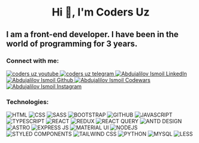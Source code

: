 <h1 align="center">Hi 👋, I'm Coders Uz</h1>
<h2 align="left">I am a front-end developer. I have been in the world of programming for 3 years.</h2>

<h3 align="left">Connect with me:</h3>
<div>
 <a href="https://www.youtube.com/@Coders_Uz" target="_blank">
      <img 
        alt="coders uz youtube" 
        title="coders uz youtube"
        src="https://img.shields.io/badge/YouTube-FF0000?style=for-the-badge&logo=youtube&logoColor=white" 
      >
    </a>
     <a href="https://t.me/CODERS_UZZ" target="_blank">
      <img 
        alt="coders uz telegram" 
        title="coders uz telegram"
        src="https://img.shields.io/badge/Telegram-2CA5E0?style=for-the-badge&logo=telegram&logoColor=white" 
      >
   </a>
    <a href="https://www.linkedin.com/in/abdujalilov-ismoil-60490826b" target="_blank">
      <img 
        alt="Abdujalilov Ismoil LinkedIn" 
        title="Abdujalilov Ismoil LinkedIn"
        src="https://img.shields.io/badge/LinkedIn-0077B5?style=for-the-badge&logo=linkedin&logoColor=white" 
      >
   </a>
 <a href="https://www.github.com/AbdujalilovIsmoil" target="_blank">
      <img 
        alt="Abdujalilov Ismoil Github" 
        title="Abdujalilov Ismoil Github"
        src="https://img.shields.io/badge/GitHub-100000?style=for-the-badge&logo=github&logoColor=white" 
      >
   </a>
 <a href="https://www.codewars.com/users/AbdujalilovIsmoilov" target="_blank">
     <img 
       alt="Abdujalilov Ismoil Codewars" 
       title="Abdujalilov Ismoil Codewars"
       src="https://img.shields.io/badge/Codewars-B1361E?style=for-the-badge&logo=Codewars&logoColor=white" 
     >
   </a>
 <a href="https://www.instagram.com/coders.uzz" target="_blank">
     <img 
       alt="Abdujalilov Ismoil Instagram" 
       title="Abdujalilov Ismoil Instagram"
       src="https://img.shields.io/badge/Instagram-E4405F?style=for-the-badge&logo=instagram&logoColor=white" 
     >
   </a>
</div>

<h3 align="left">Technologies:</h3>

<div class="box">
  <img 
     alt="HTML" 
     title="HTML" 
     src="https://img.shields.io/badge/HTML5-E34F26?style=for-the-badge&logo=html5&logoColor=white" 
   /> 
  <img 
     alt="CSS" 
     title="CSS" 
     src="https://img.shields.io/badge/CSS3-1572B6?style=for-the-badge&logo=css3&logoColor=white" 
   /> 
  <img 
     alt="SASS" 
     title="SASS" 
     src="https://img.shields.io/badge/Sass-CC6699?style=for-the-badge&logo=sass&logoColor=white" 
   /> 
  <img 
     alt="BOOTSTRAP" 
     title="BOOTSTRAP" 
     src="https://img.shields.io/badge/Bootstrap-563D7C?style=for-the-badge&logo=bootstrap&logoColor=white" 
   /> 
  <img 
     alt="GITHUB" 
     title="GITHUB" 
     src="https://img.shields.io/badge/GitHub-100000?style=for-the-badge&logo=github&logoColor=white" 
   /> 
  <img 
     alt="JAVASCRIPT" 
     title="JAVASCRIPT" 
     src="https://img.shields.io/badge/JavaScript-323330?style=for-the-badge&logo=javascript&logoColor=F7DF1E" 
   /> 
  <img 
     alt="TYPESCRIPT" 
     title="TYPESCRIPT" 
     src="https://img.shields.io/badge/TypeScript-007ACC?style=for-the-badge&logo=typescript&logoColor=white" 
   /> 
  <img 
     alt="REACT" 
     title="REACT" 
     src="https://img.shields.io/badge/React-20232A?style=for-the-badge&logo=react&logoColor=61DAFB" 
  /> 
  <img 
     alt="REDUX" 
     title="REDUX" 
     src="https://img.shields.io/badge/Redux-593D88?style=for-the-badge&logo=redux&logoColor=white" 
  /> 
  <img 
     alt="REACT QUERY" 
     title="REACT QUERY" 
     src="https://img.shields.io/badge/React_Query-FF4154?style=for-the-badge&logo=ReactQuery&logoColor=white" 
  /> 
  <img 
     alt="ANTD DESIGN" 
     title="ANTD DESIGN" 
     src="https://img.shields.io/badge/Ant%20Design-1890FF?style=for-the-badge&logo=antdesign&logoColor=white" 
  /> 
  <img 
     alt="ASTRO" 
     title="ASTRO" 
     src="https://img.shields.io/badge/Astro-0C1222?style=for-the-badge&logo=astro&logoColor=FDFDFE" 
  /> 
  <img 
     alt="EXPRESS JS" 
     title="EXPRESS JS" 
     src="https://img.shields.io/badge/Express%20js-000000?style=for-the-badge&logo=express&logoColor=white" 
  /> 
  <img 
     alt="MATERIAL UI" 
     title="MATERIAL UI" 
     src="https://img.shields.io/badge/Material%20UI-007FFF?style=for-the-badge&logo=mui&logoColor=white" 
  /> 
  <img 
     alt="NODEJS" 
     title="NODEJS" 
     src="https://img.shields.io/badge/Node%20js-339933?style=for-the-badge&logo=nodedotjs&logoColor=white" 
  /> 
  <img 
     alt="STYLED COMPONENTS" 
     title="STYLED COMPONENTS" 
     src="https://img.shields.io/badge/styled--components-DB7093?style=for-the-badge&logo=styled-components&logoColor=white" 
  /> 
  <img 
     alt="TAILWIND CSS" 
     title="TAILWIND CSS" 
     src="https://img.shields.io/badge/Tailwind_CSS-38B2AC?style=for-the-badge&logo=tailwind-css&logoColor=white" 
  /> 
  <img 
     alt="PYTHON" 
     title="PYTHON" 
     src="https://img.shields.io/badge/Python-FFD43B?style=for-the-badge&logo=python&logoColor=blue" 
  /> 
  <img 
     alt="MYSQL" 
     title="MYSQL" 
     src="https://img.shields.io/badge/mysql-%2300f.svg?style=for-the-badge&logo=mysql&logoColor=white" 
  /> 
  <img 
     alt="LESS" 
     title="LESS" 
     src="https://img.shields.io/badge/less-2B4C80?style=for-the-badge&logo=less&logoColor=white" 
  /> 
</div>
